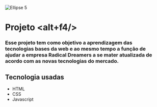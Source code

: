 ![Ellipse 5](https://user-images.githubusercontent.com/51001932/97233939-9a9ae680-17be-11eb-8740-e490a6e5b999.png)

# Projeto <alt+f4/>
### Esse projeto tem como objetivo a aprendizagem das tecnologias bases da web e ao mesmo tempo a função de ajudar a empresa Radical Dreamers a se mater atualizada de acordo com as novas tecnologias do mercado.

## Tecnologia usadas 
* HTML
* CSS
* Javascript
